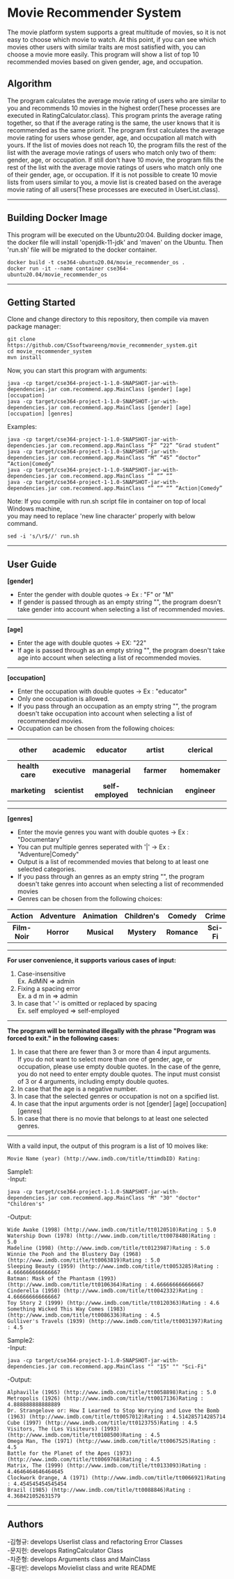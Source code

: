 # Movie Recommender System
The movie platform system supports a great multitude of movies, so it is not easy to choose which movie to watch. At this point, if you can see which movies other users with similar traits are most satisfied with, you can choose a movie more easily. This program will show a list of top 10 recommended movies based on given gender, age, and occupation.


## Algorithm
The program calculates the average movie rating of users who are similar to you and recommends 10 movies in the highest order(These processes are executed in RatingCalculator.class). This program prints the average rating together, so that if the average rating is the same, the user knows that it is recommended as the same priorit.
The program first calculates the average movie rating for users whose gender, age, and occupation all match with yours. If the list of movies does not reach 10, the program fills the rest of the list with the average movie ratings of users who match only two of them: gender, age, or occupation. If still don't have 10 movie, the program fills the rest of the list with the average movie ratings of users who match only one of their gender, age, or occupation. If it is not possible to create 10 movie lists from users similar to you, a movie list is created based on the average movie rating of all users(These processes are executed in UserList.class).

------------------------------------------
## Building Docker Image
This program will be executed on the Ubuntu20:04. Building docker image, the docker file will install 'openjdk-11-jdk' and 'maven' on the Ubuntu. Then 'run.sh' file will be migrated to the docker container.
```
docker build -t cse364-ubuntu20.04/movie_recommender_os .
docker run -it --name container cse364-ubuntu20.04/movie_recommender_os
```
------------------------------------------
## Getting Started
Clone and change directory to this repository, then compile via maven package manager:
```
git clone https://github.com/CSsoftwareeng/movie_recommender_system.git
cd movie_recommender_system
mvn install
```
Now, you can start this program with arguments:
```
java -cp target/cse364-project-1-1.0-SNAPSHOT-jar-with-dependencies.jar com.recommend.app.MainClass [gender] [age] [occupation]
java -cp target/cse364-project-1-1.0-SNAPSHOT-jar-with-dependencies.jar com.recommend.app.MainClass [gender] [age] [occupation] [genres]
```
Examples:
```
java -cp target/cse364-project-1-1.0-SNAPSHOT-jar-with-dependencies.jar com.recommend.app.MainClass “F” “22” “Grad student”
java -cp target/cse364-project-1-1.0-SNAPSHOT-jar-with-dependencies.jar com.recommend.app.MainClass “M” “45” “doctor” “Action|Comedy”
java -cp target/cse364-project-1-1.0-SNAPSHOT-jar-with-dependencies.jar com.recommend.app.MainClass “” “” “”
java -cp target/cse364-project-1-1.0-SNAPSHOT-jar-with-dependencies.jar com.recommend.app.MainClass “” “” “” “Action|Comedy”
```
Note:
If you compile with run.sh script file in container on top of local Windows machine,<br/>
you may need to replace 'new line character' properly with below command.
```
sed -i 's/\r$//' run.sh
```
------------------------------------------
## User Guide
__[gender]__
- Enter the gender with double quotes -> Ex : "F" or "M"
- If gender is passed through as an empty string "", the program doesn't take gender into account when selecting a list of recommended movies.
-----------------------------
__[age]__
- Enter the age with double quotes -> EX: "22"
- If age is passed through as an empty string "", the program doesn't take age into account when selecting a list of recommended movies.
-----------------------------
__[occupation]__
- Enter the occupation with double quotes -> Ex : "educator"
- Only one occupation is allowed.
- If you pass through an occupation as an empty string "", the program doesn't take occupation into account when selecting a list of recommended movies.
- Occupation can be chosen from the following choices:<br/>

other | academic | educator | artist | clerical | admin | college | grad student | customer service | doctor
:---: | :---: | :---: | :---: |:---: |:---: |:---: |:---: |:---: |:---:
__health care__ | __executive__ | __managerial__ | __farmer__ | __homemaker__ | __K-12 student__ | __lawyer__ | __programmer__ | __retired__ | __sales__
__marketing__ | __scientist__ | __self-employed__ | __technician__ | __engineer__ | __tradesman__ | __craftsman__ | __unemployed__ | __writer__

-----------------------------
__[genres]__
- Enter the movie genres you want with double quotes -> Ex : "Documentary"
- You can put multiple genres seperated with '|' -> Ex : "Adventure|Comedy"
- Output is a list of recommended movies that belong to at least one selected categories.
- If you pass through an genres as an empty string "", the program doesn't take genres into account when selecting a list of recommended movies
- Genres can be chosen from the following choices:<br/>

Action | Adventure | Animation | Children's | Comedy | Crime | Documentary | Drama | Fantasy
:---: | :---: | :---: | :---: |:---: |:---: |:---: |:---: |:---:
__Film-Noir__ | __Horror__ | __Musical__ | __Mystery__ | __Romance__ | __Sci-Fi__ | __Thriller__ | __War__ | __Western__

-----------------------------
__For user convenience, it supports various cases of input:__
1. Case-insensitive<br/>
Ex. AdMiN => admin
2. Fixing a spacing error<br/>
Ex. a d m in => admin
3. In case that '-' is omitted or replaced by spacing<br/>
Ex. self employed => self-employed
----------------------------
__The program will be terminated illegally with the phrase "Program was forced to exit." in the following cases:__ 
1. In case that there are fewer than 3 or more than 4 input arguments.<br/>
If you do not want to select more than one of gender, age, or occupation, please use empty double quotes. In the case of the genre, you do not need to enter empty double quotes. The input must consist of 3 or 4 arguments, including empty double quotes.
2. In case that the age is a negative number.<br/>
3. In case that the selected genres or occupation is not on a spcified list.<br/>
4. In case that the input arguments order is not [gender] [age] [occupation] [genres]<br/>
5. In case that there is no movie that belongs to at least one selected genres.<br/>
----------------------------
With a vaild input, the output of this program is a list of 10 moives like:
```
Movie Name (year) (http://www.imdb.com/title/ttimdbID) Rating:
```
Sample1:<br/>
  -Input:
  ```
  java -cp target/cse364-project-1-1.0-SNAPSHOT-jar-with-dependencies.jar com.recommend.app.MainClass "M" "30" "doctor" "Children's"
  ```
  -Output:
  ```
  Wide Awake (1998) (http://www.imdb.com/title/tt0120510)Rating : 5.0
  Watership Down (1978) (http://www.imdb.com/title/tt0078480)Rating : 5.0
  Madeline (1998) (http://www.imdb.com/title/tt0123987)Rating : 5.0
  Winnie the Pooh and the Blustery Day (1968) (http://www.imdb.com/title/tt0063819)Rating : 5.0
  Sleeping Beauty (1959) (http://www.imdb.com/title/tt0053285)Rating : 4.666666666666667
  Batman: Mask of the Phantasm (1993) (http://www.imdb.com/title/tt0106364)Rating : 4.666666666666667
  Cinderella (1950) (http://www.imdb.com/title/tt0042332)Rating : 4.666666666666667
  Toy Story 2 (1999) (http://www.imdb.com/title/tt0120363)Rating : 4.6
  Something Wicked This Way Comes (1983) (http://www.imdb.com/title/tt0086336)Rating : 4.5
  Gulliver's Travels (1939) (http://www.imdb.com/title/tt0031397)Rating : 4.5
  ```
Sample2:<br/>
  -Input:
  ```
  java -cp target/cse364-project-1-1.0-SNAPSHOT-jar-with-dependencies.jar com.recommend.app.MainClass "" "15" "" "Sci-Fi"
  ```
  -Output:
  ```
  Alphaville (1965) (http://www.imdb.com/title/tt0058898)Rating : 5.0
  Metropolis (1926) (http://www.imdb.com/title/tt0017136)Rating : 4.888888888888889
  Dr. Strangelove or: How I Learned to Stop Worrying and Love the Bomb (1963) (http://www.imdb.com/title/tt0057012)Rating : 4.514285714285714
  Cube (1997) (http://www.imdb.com/title/tt0123755)Rating : 4.5
  Visitors, The (Les Visiteurs) (1993) (http://www.imdb.com/title/tt0108500)Rating : 4.5
  Omega Man, The (1971) (http://www.imdb.com/title/tt0067525)Rating : 4.5
  Battle for the Planet of the Apes (1973) (http://www.imdb.com/title/tt0069768)Rating : 4.5
  Matrix, The (1999) (http://www.imdb.com/title/tt0133093)Rating : 4.4646464646464645
  Clockwork Orange, A (1971) (http://www.imdb.com/title/tt0066921)Rating : 4.454545454545454
  Brazil (1985) (http://www.imdb.com/title/tt0088846)Rating : 4.368421052631579
  ```

------------------------------------------
## Authors
-김형규: develops Userlist class and refactoring Error Classes<br/>
-문지헌: develops RatingCalculator Class<br/>
-차준형: develops Arguments class and MainClass<br/>
-홍다빈: develops Movielist class and write README
